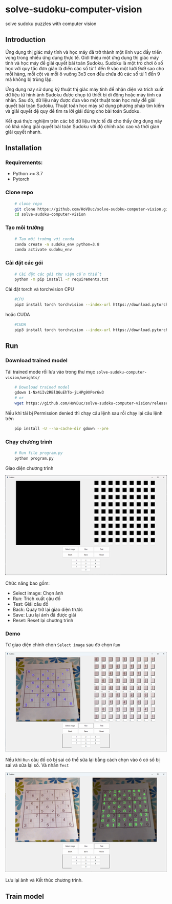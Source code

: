 # solve-sudoku-computer-vision
solve sudoku puzzles with computer vision
## Introduction 

Ứng dụng thị giác máy tính và học máy đã trở thành một lĩnh vực đầy triển vọng trong nhiều ứng dụng thực tế. Giới thiệu một ứng dụng thị giác máy tính và học máy để giải quyết bài toán Sudoku. Sudoku là một trò chơi ô số học với quy tắc đơn giản là điền các số từ 1 đến 9 vào một lưới 9x9 sao cho mỗi hàng, mỗi cột và mỗi ô vuông 3x3 con đều chứa đủ các số từ 1 đến 9 mà không bị trùng lặp.

Ứng dụng này sử dụng kỹ thuật thị giác máy tính để nhận diện và trích xuất dữ liệu từ hình ảnh Sudoku được chụp từ thiết bị di động hoặc máy tính cá nhân. Sau đó, dữ liệu này được đưa vào một thuật toán học máy để giải quyết bài toán Sudoku. Thuật toán học máy sử dụng phương pháp tìm kiếm và giải quyết đệ quy để tìm ra lời giải đúng cho bài toán Sudoku.

Kết quả thực nghiệm trên các bộ dữ liệu thực tế đã cho thấy ứng dụng này có khả năng giải quyết bài toán Sudoku với độ chính xác cao và thời gian giải quyết nhanh.

## Installation

### Requirements:
- Python >= 3.7
- Pytorch 

### Clone repo
```bash
    # clone repo
    git clone https://github.com/HoVDuc/solve-sudoku-computer-vision.git
    cd solve-sudoku-computer-vision
```

### Tạo môi trường
```bash
    # Tạo môi trường với conda
    conda create -n sudoku_env python=3.8
    conda activate sudoku_env
```

### Cài đặt các gói
```bash
    # Cài đặt các gói thư viện cần thiết
    python -m pip install -r requirements.txt
```
Cài đặt torch và torchvision CPU
```bash
    #CPU
    pip3 install torch torchvision --index-url https://download.pytorch.org/whl/cpu
```
hoặc CUDA
```bash
    #CUDA
    pip3 install torch torchvision --index-url https://download.pytorch.org/whl/cu116
```

## Run

### Download trained model 
Tải trained mode rồi lưu vào trong thư mục `solve-sudoku-computer-vision/weights/`
```bash 
    # Download trained model
    gdown 1-Nx4iIv2RBlQ6uEhTo-jLHPg9XPer6w3
    # or
    wget https://github.com/HoVDuc/solve-sudoku-computer-vision/releases/download/v0.1/best_checkpoint.pth
```

Nếu khi tải bị Permission denied thì chạy câu lệnh sau rồi chạy lại câu lệnh trên
```bash
    pip install -U --no-cache-dir gdown --pre
```

### Chạy chương trình
```bash
    # Run file program.py
    python program.py
```

Giao diện chương trình

![alt](data/docs/giao-dien-chuong-trinh.png)

Chức năng bao gồm:
- Select image: Chọn ảnh
- Run: Trích xuất câu đố
- Test: Giải câu đố
- Back: Quay trở lại giao diện trước
- Save: Lưu lại ảnh đã được giải
- Reset: Reset lại chương trình

### Demo
Từ giao diện chính chọn ```Select image``` sau đó chọn ```Run```

![alt](data/docs/giao-dien-chuong-trinh-run.png)

Nếu khi ```Run``` câu đố có bị sai có thể sửa lại bằng cách chọn vào ô có số bị sai và sửa lại số. Và nhấn ```Test```

![alt](data/docs/giao-dien-chuong-trinh-test.png)

Lưu lại ảnh và Kết thúc chương trình.

## Train model

